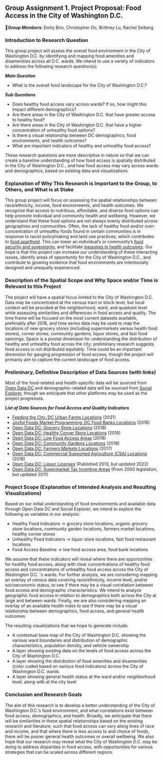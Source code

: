 ## Group Assignment 1. Project Proposal: Food Access in the City of Washington D.C. ##
🍊***Group Members***: Emily Biro, Christopher Do, Brittney Lu, Rachel Seiberg

### Introduction to Research Question ###

This group project will assess the overall food environment in the City of Washington D.C. by identifying and mapping food amenities and disamenities across all D.C. wards. We intend to use a variety of indicators to address the following research question(s):

***Main Question***
* What is the overall food landscape for the City of Washington D.C.?

***Sub Questions***
* Does healthy food access vary across wards? If so, how might this impact different demographics?
* Are there areas in the City of Washington D.C. that have greater access to healthy food?
* Are there areas in the City of Washington D.C. that have a higher concentration of unhealthy food options?
* Is there a visual relationship between DC demographics, food environments, and health outcomes?
* What are important indicators of healthy and unhealthy food access?

These research questions are more descriptive in nature so that we can create a baseline understanding of how food access is spatially distributed in the City of Washington D.C., and how food access may vary across wards and demographics, based on existing data and visualizations. 
### Explanation of Why This Research is Important to the Group, to Others, and What is at Stake ###
This group project will focus on assessing the spatial relationships between race/ethnicity, income, food environments, and health outcomes. We recognize that access to nutritious, affordable, and diverse food options can help promote individual and community health and wellbeing. However, we understand that these food options are not always evenly distributed across geographies and communities. Often, the lack of healthy food and/or over-concentration of unhealthy foods found in certain communities is in response to racist policymaking and land use practices, which contributes to [food apartheid](https://www.nrdc.org/experts/nina-sevilla/food-apartheid-racialized-access-healthy-affordable-food). This can lower an individual’s or community’s [food security and sovereignty](https://www.frontiersin.org/articles/10.3389/fsufs.2021.686492/full), and facilitate [inequities in health outcomes](https://www.nimhd.nih.gov/resources/understanding-health-disparities/food-accessibility-insecurity-and-health-outcomes.html#:~:text=Food%20insecurity%20and%20the%20lack,disorders%20and%20other%20chronic%20diseases%20.). Our hope is that this project can increase our understanding of these interacting issues, identify areas of opportunity for the City of Washington D.C., and contribute to growing evidence that food environments are intentionally designed and unequally experienced.
### Description of the Spatial Scope and Why Space and/or Time is Relevant to this Project ###
The project will have a spatial focus limited to the City of Washington D.C. Data may be concentrated at the census tract or block level, but local context will be provided at the neighborhood, ward, and quadrant level while assessing similarities and differences in food access and quality. The time frame will be focused on the most current datasets available, preferably after 2018, and time series data may be used to map the locations of new grocery stores (including supermarkets versus health food stores), corner stores, community gardens, liquor stores, and fast food openings. Space is a pivotal dimension for understanding the distribution of healthy and unhealthy food across the city; preliminary research suggests food access is not distributed equitably. Time could be an important dimension for gauging progression of food access, though the project will primarily aim to capture the current landscape of food access.
### Preliminary, Definitive Description of Data Sources (with links) ###
Most of the food-related and health-specific data will be sourced from [Open Data DC](https://opendata.dc.gov/) and demographic-related data will be sourced from [Social Explorer](https://www.socialexplorer.com/), though we anticipate that other platforms may be used as the project progresses.

***List of Data Sources for Food Access and Quality Indicators***
* [Feeding the City: DC Urban Farms Locations](https://storymaps.arcgis.com/stories/e20fd196ee8c46e9add3ff3532d4f757) (2021)
* [Joyful Foods Market Programming: DC Food Banks Locations](https://opendata.dc.gov/datasets/DCGIS::joyful-food-market/explore?location=38.890868%2C-77.026467%2C12.53) (2018)
* [Open Data DC: Grocery Store Locations](https://opendata.dc.gov/datasets/DCGIS::grocery-store-locations/about) (2018)
* [Open Data DC: Healthy Corner Store Locations](https://opendata.dc.gov/datasets/DCGIS::healthy-corner-stores/explore?location=38.890899%2C-77.026467%2C12.53) (2018)
* [Open Data DC: Low Food Access Areas](https://opendata.dc.gov/datasets/DCGIS::low-food-access-areas/explore?location=38.890868%2C-77.026467%2C12.53) (2018)
* [Open Data DC: Community Gardens Locations](https://opendata.dc.gov/datasets/DCGIS::community-gardens-1/explore?location=38.890772%2C-77.021832%2C12.60) (2018)
* [Open Data DC: Farmers Markets Locations](https://opendata.dc.gov/datasets/DCGIS::farmers-market-locations/about) (2017)
* [Open Data DC: Commercial Supported Agriculture (CSA) Locations](https://opendata.dc.gov/datasets/DCGIS::commercial-supported-agriculture/explore?location=38.890758%2C-77.021832%2C12.64) (2018)
* [Open Data DC: Liquor Licenses](https://opendata.dc.gov/datasets/cabe9dcef0b344518c7fae1a3def7de1/about) (Published 2013, but updated 2022)
* [Open Data DC: Supermarket Tax Incentive Areas](https://opendata.dc.gov/datasets/DCGIS::supermarket-tax-incentives/explore?location=38.893668%2C-76.997482%2C12.61b) (From 2000 legislation, but updated 2011)
### Project Scope (Explanation of Intended Analysis and Resulting Visualizations) ###
Based on our initial understanding of food environments and available data through Open Data DC and Social Explorer, we intend to explore the following as variables in our analysis: 
* Healthy Food Indicators → grocery store locations, organic grocery store locations, community garden locations, farmers market locations, healthy corner stores
* Unhealthy Food Indicators → liquor store locations, fast food restaurant locations
* Food Access Baseline → low food access area, food bank locations

We assume that these indicators will reveal where there are opportunities for healthy food access, along with clear concentrations of healthy food access and concentrations of unhealthy food access across the City of Washington D.C. 's wards. For further analysis, we are considering mapping an overlay of census data covering race/ethnicity, income level, and/or socioeconomic status, to see if there may be a visual correlation between food access and demographic characteristics. We intend to analyze geographic food access in relation to demographics both across the City at large and between wards. Finally, we are also considering mapping an overlay of an available health index to see if there may be a visual relationship between demographics, food access, and general health outcomes. 

The resulting visualizations that we hope to generate include:
* A contextual base map of the City of Washington D.C. showing the various ward boundaries and distribution of demographic characteristics, population density, and vehicle ownership
* A layer showing existing data on the levels of food access across the City of Washington D.C.
* A layer showing the distribution of food amenities and disamenities (color coded based on various food indicators) across the City of Washington D.C. wards
* A layer showing general health status at the ward and/or neighborhood level, along with at the city level

### Conclusion and Research Goals ###
The aim of this research is to develop a better understanding of the City of Washington D.C.’s food environment, and what correlations exist between food access, demographics, and health. Broadly, we anticipate that there will be similarities in these spatial relationships based on the existing research and literature, such that food access can vary along lines of race and income, and that where there is less access to and choice of foods, there will be poorer general health outcomes or overall wellbeing. We also hope that our research may reveal what the City of Washington D.C. may be doing to address disparities in food access, with opportunities for various strategies that can be scaled across different regions.
